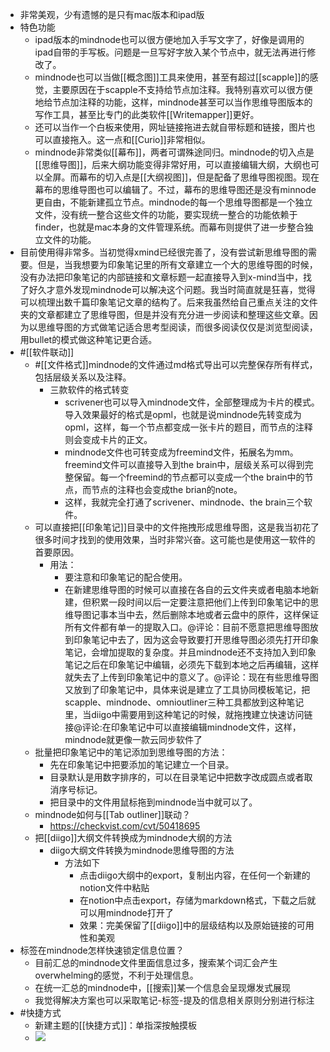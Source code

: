 - 非常美观，少有遗憾的是只有mac版本和ipad版
- 特色功能
    - ipad版本的mindnode也可以很方便地加入手写文字了，好像是调用的ipad自带的手写板。问题是一旦写好字放入某个节点中，就无法再进行修改了。
    - mindnode也可以当做[[概念图]]工具来使用，甚至有超过[[scapple]]的感觉，主要原因在于scapple不支持给节点加注释。我特别喜欢可以很方便地给节点加注释的功能，这样，mindnode甚至可以当作思维导图版本的写作工具，甚至比专门的此类软件[[Writemapper]]更好。
    - 还可以当作一个白板来使用，网址链接拖进去就自带标题和链接，图片也可以直接拖入。这一点和[[Curio]]非常相似。
    - mindnode非常类似[[幕布]]，两者可谓殊途同归。mindnode的切入点是[[思维导图]]，后来大纲功能变得非常好用，可以直接编辑大纲，大纲也可以全屏。而幕布的切入点是[[大纲视图]]，但是配备了思维导图视图。现在幕布的思维导图也可以编辑了。不过，幕布的思维导图还是没有minnode更自由，不能新建孤立节点。mindnode的每一个思维导图都是一个独立文件，没有统一整合这些文件的功能，要实现统一整合的功能依赖于finder，也就是mac本身的文件管理系统。而幕布则提供了进一步整合独立文件的功能。
- 目前使用得非常多。当初觉得xmind已经很完善了，没有尝试新思维导图的需要。但是，当我想要为印象笔记里的所有文章建立一个大的思维导图的时候，没有办法把印象笔记的内部链接和文章标题一起直接导入到x-mind当中，找了好久才意外发现mindnode可以解决这个问题。我当时简直就是狂喜，觉得可以梳理出数千篇印象笔记文章的结构了。后来我虽然给自己重点关注的文件夹的文章都建立了思维导图，但是并没有充分进一步阅读和整理这些文章。因为以思维导图的方式做笔记适合思考型阅读，而很多阅读仅仅是浏览型阅读，用bullet的模式做这种笔记更合适。
- #[[软件联动]]
    - #[[文件格式]]mindnode的文件通过md格式导出可以完整保存所有样式，包括层级关系以及注释。
        - 三款软件的格式转变
            - scrivener也可以导入mindnode文件，全部整理成为卡片的模式。导入效果最好的格式是opml，也就是说mindnode先转变成为opml，这样，每一个节点都变成一张卡片的题目，而节点的注释则会变成卡片的正文。
            - mindnode文件也可转变成为freemind文件，拓展名为mm。freemind文件可以直接导入到the brain中，层级关系可以得到完整保留。每一个freemind的节点都可以变成一个the brain中的节点，而节点的注释也会变成the brian的note。
            - 这样，我就完全打通了scrivener、mindnode、the brain三个软件。
    - 可以直接把[[印象笔记]]目录中的文件拖拽形成思维导图，这是我当初花了很多时间才找到的使用效果，当时非常兴奋。这可能也是使用这一软件的首要原因。
        - 用法：
            - 要注意和印象笔记的配合使用。
            - 在新建思维导图的时候可以直接在各自的云文件夹或者电脑本地新建，但积累一段时间以后一定要注意把他们上传到印象笔记中的思维导图记事本当中去，然后删除本地或者云盘中的原件，这样保证所有文件都有单一的提取入口。@评论：目前不愿意把思维导图放到印象笔记中去了，因为这会导致要打开思维导图必须先打开印象笔记，会增加提取的复杂度。并且mindnode还不支持加入到印象笔记之后在印象笔记中编辑，必须先下载到本地之后再编辑，这样就失去了上传到印象笔记中的意义了。@评论：现在有些思维导图又放到了印象笔记中，具体来说是建立了工具协同模板笔记，把scapple、mindnode、omnioutliner三种工具都放到这种笔记里，当diigo中需要用到这种笔记的时候，就拖拽建立快速访问链接@评论:在印象笔记中可以直接编辑mindnode文件，这样，mindnode就更像一款云同步软件了
    - 批量把印象笔记中的笔记添加到思维导图的方法：
        - 先在印象笔记中把要添加的笔记建立一个目录。
        - 目录默认是用数字排序的，可以在目录笔记中把数字改成圆点或者取消序号标记。
        - 把目录中的文件用鼠标拖到mindnode当中就可以了。
    - mindnode如何与[[Tab outliner]]联动？
        - https://checkvist.com/cvt/50418695
    - 把[[diigo]]大纲文件转换成为mindnode大纲的方法
        - diigo大纲文件转换为mindnode思维导图的方法
            - 方法如下
                - 点击diigo大纲中的export，复制出内容，在任何一个新建的notion文件中粘贴
                - 在notion中点击export，存储为markdown格式，下载之后就可以用mindnode打开了
                - 效果：完美保留了[[diigo]]中的层级结构以及原始链接的可用性和美观
- 标签在mindnode怎样快速锁定信息位置？
    - 目前汇总的mindnode文件里面信息过多，搜索某个词汇会产生overwhelming的感觉，不利于处理信息。
    - 在统一汇总的mindnode中，[[搜索]]某一个信息会呈现爆发式展现
    - 我觉得解决方案也可以采取笔记-标签-提及的信息相关原则分别进行标注
- #快捷方式
    - 新建主题的[[快捷方式]]：单指深按触摸板
    - ![](https://firebasestorage.googleapis.com/v0/b/firescript-577a2.appspot.com/o/imgs%2Fapp%2Fxinyiheng%2FaZN0YFavGt.png?alt=media&token=2fa7d255-4646-45c9-8d16-d1559c5d4455)
